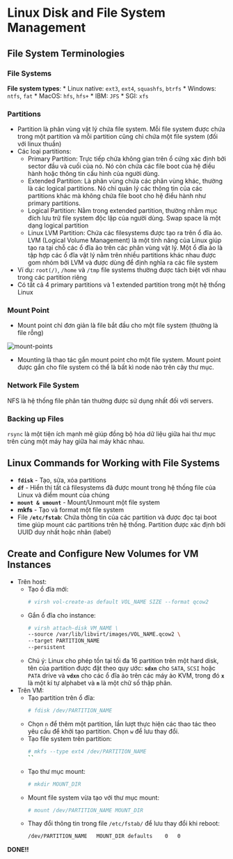 # Linux Disk and File System Management

## File System Terminologies

### File Systems

**File system types**:
    *   Linux native: `ext3`, `ext4`, `squashfs`, `btrfs`
    *   Windows: `ntfs`, `fat`
    *   MacOS: `hfs`, `hfs+`
    *   IBM: `JFS`
    *   SGI: `xfs`

### Partitions

*   Partition là phân vùng vật lý chứa file system. Mỗi file system được chứa trong một partition và mỗi partition cũng chỉ chứa một file system (đối với linux thuần)
*   Các loại partitions:
    *   Primary Partition: Trực tiếp chứa không gian trên ổ cứng xác định bởi sector đầu và cuối của nó. Nó còn chứa các file boot của hệ điều hành hoặc thông tin cấu hình của người dùng.
    *   Extended Partition: Là phân vùng chứa các phân vùng khác, thường là các logical partitions. Nó chỉ quản lý các thông tin của các partitions khác mà không chứa file boot cho hệ điều hành như primary partitions.
    *   Logical Partition: Nằm trong extended partition, thường nhằm mục đích lưu trữ file system độc lập của người dùng. Swap space là một dạng logical partition
    *   Linux LVM Partition: Chứa các filesystems được tạo ra trên ổ đĩa ảo. LVM (Logical Volume Management) là một tính năng của Linux giúp tạo ra tại chỗ các ổ đĩa ảo trên các phân vùng vật lý. Một ổ đĩa ảo là tập hợp các ổ đĩa vật lý nằm trên nhiều partitions khác nhau được gom nhóm bởi LVM và được dùng để định nghĩa ra các file system
*   Ví dụ: `root(/)`, `/home` và `/tmp` file systems thường được tách biệt với nhau trong các partition riêng
*   Có tất cả 4 primary partitions và 1 extended partition trong một hệ thống Linux

### Mount Point

*   Mount point chỉ đơn giản là file bắt đầu cho một file system (thường là file rỗng)

![mount-points](https://prod-edxapp.edx-cdn.org/assets/courseware/v1/90eea9eba0b63783a8bcf2b85ae8a9e3/asset-v1:LinuxFoundationX+LFS101x+1T2017+type@asset+block/LFS01_ch08_screen06.jpg)

*   Mounting là thao tác gắn mount point cho một file system. Mount point được gắn cho file system có thể là bất kì node nào trên cây thư mục.

### Network File System

NFS là hệ thống file phân tán thường được sử dụng nhất đối với servers.

### Backing up Files

`rsync` là một tiện ích mạnh mẽ giúp đồng bộ hóa dữ liệu giữa hai thư mục trên cùng một máy hay giữa hai máy khác nhau.

## Linux Commands for Working with File Systems

*   **`fdisk`** - Tạo, sửa, xóa partitions
*   **`df`** - Hiển thị tất cả filesystems đã được mount trong hệ thống file của Linux và điểm mount của chúng
*  **`mount & umount`** - Mount/Unmount một file system
*   **mkfs** - Tạo và format một file system
*   File **`/etc/fstab`**: Chứa thông tin của các partition và được đọc tại boot time giúp mount các partitions trên hệ thống. Partition được xác định bởi UUID duy nhất hoặc nhãn (label)

## Create and Configure New Volumes for VM Instances

*   Trên host:
    *   Tạo ổ đĩa mới:
        ```bash
        # virsh vol-create-as default VOL_NAME SIZE --format qcow2
        ``` 
    *   Gắn ổ đĩa cho instance:
        ```bash
        # virsh attach-disk VM_NAME \
        --source /var/lib/libvirt/images/VOL_NAME.qcow2 \
        --target PARTITION_NAME
        --persistent
        ```
    *   Chú ý: Linux cho phép tồn tại tối đa 16 partition trên một hard disk, tên của partition được đặt theo quy ước: **`sdxn`** cho `SATA`, `SCSI` hoặc `PATA` drive và **`vdxn`** cho các ổ đĩa ảo trên các máy ảo KVM, trong đó **`x`** là một kí tự alphabet và **`n`** là một chữ số thập phân.
*   Trên VM:
    *   Tạo partition trên ổ đĩa:
        ```bash
        # fdisk /dev/PARTITION_NAME
        ```
    *   Chọn `n` để thêm một partition, lần lượt thực hiện các thao tác theo yêu cầu để khởi tạo partition. Chọn `w` để lưu thay đổi.
    *   Tạo file system trên partition:
        ```bash
        # mkfs --type ext4 /dev/PARTITION_NAME
        ``
    *   Tạo thư mục mount:
        ```bash
        # mkdir MOUNT_DIR
        ```
    *   Mount file system vừa tạo với thư mục mount:
        ```bash
        # mount /dev/PARTITION_NAME MOUNT_DIR
        ```
    *   Thay đổi thông tin trong file `/etc/fstab/` để lưu thay đổi khi reboot:
        ```bash
        /dev/PARTITION_NAME   MOUNT_DIR defaults    0   0
        ```

**DONE!!**
